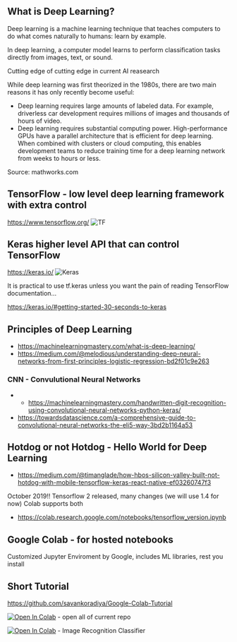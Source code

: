 ## What is Deep Learning?



Deep learning is a machine learning technique that teaches computers to do what comes naturally to humans: learn by example. 

In deep learning, a computer model learns to perform classification tasks directly from images, text, or sound.

Cutting edge of cutting edge in current AI reasearch

While deep learning was first theorized in the 1980s, there are two main reasons it has only recently become useful:

* Deep learning requires large amounts of labeled data. For example, driverless car development requires millions of images and thousands of hours of video.
* Deep learning requires substantial computing power. High-performance GPUs have a parallel architecture that is efficient for deep learning. When combined with clusters or cloud computing, this enables development teams to reduce training time for a deep learning network from weeks to hours or less.

Source: mathworks.com

## TensorFlow - low level deep learning framework with extra control
https://www.tensorflow.org/
![TF](https://upload.wikimedia.org/wikipedia/commons/thumb/1/11/TensorFlowLogo.svg/330px-TensorFlowLogo.svg.png)

## Keras higher level API that can control TensorFlow
https://keras.io/
![Keras](https://s3.amazonaws.com/keras.io/img/keras-logo-2018-large-1200.png)

It is practical to use tf.keras unless you want the pain of reading TensorFlow documentation...

https://keras.io/#getting-started-30-seconds-to-keras



## Principles of Deep Learning

* https://machinelearningmastery.com/what-is-deep-learning/
* https://medium.com/@melodious/understanding-deep-neural-networks-from-first-principles-logistic-regression-bd2f01c9e263

### CNN - Convulutional Neural Networks
* * https://machinelearningmastery.com/handwritten-digit-recognition-using-convolutional-neural-networks-python-keras/
* https://towardsdatascience.com/a-comprehensive-guide-to-convolutional-neural-networks-the-eli5-way-3bd2b1164a53


## Hotdog or not Hotdog - Hello World for Deep Learning

* https://medium.com/@timanglade/how-hbos-silicon-valley-built-not-hotdog-with-mobile-tensorflow-keras-react-native-ef03260747f3


October 2019!! Tensorflow 2 released, many changes (we will use 1.4 for now)
Colab supports both
* https://colab.research.google.com/notebooks/tensorflow_version.ipynb

## Google Colab - for hosted notebooks

Customized Jupyter Enviroment by Google, includes ML libraries, rest you install

## Short Tutorial
https://github.com/savankoradiya/Google-Colab-Tutorial

[![Open In Colab](https://colab.research.google.com/assets/colab-badge.svg)](http://colab.research.google.com/github/ValRCS/LU_PySem_2019) - open all of current repo

[![Open In Colab](https://colab.research.google.com/assets/colab-badge.svg)](http://colab.research.google.com/github/ValRCS/LU_PySem_2019/blob/master/Tensorflow/keras_image_recognition_classifier_10_2019.ipynb) - Image Recognition Classifier
